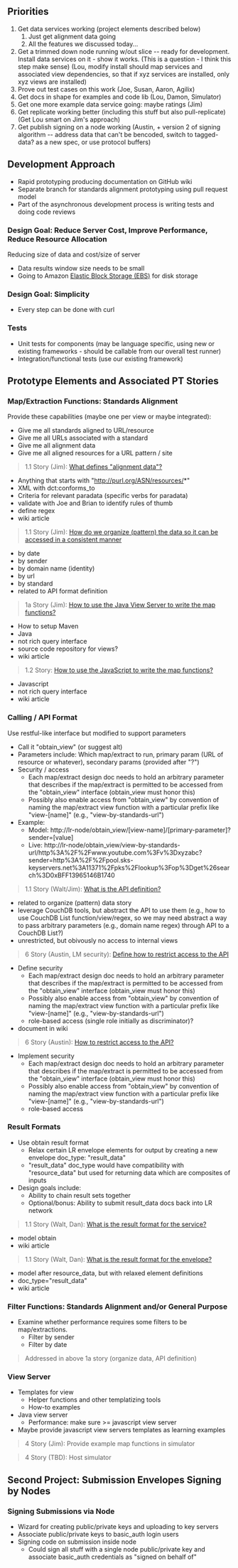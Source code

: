 ## Priorities

1. Get data services working (project elements described below)
   1. Just get alignment data going
   1. All the features we discussed today...
1. Get a trimmed down node running w/out slice -- ready for development. Install data services on it - show it works. (This is a question - I think this step make sense) (Lou, modify install should map services and associated view dependencies, so that if xyz services are installed, only xyz views are installed)
1. Prove out test cases on this work (Joe, Susan, Aaron, Agilix)
1. Get docs in shape for examples and code lib (Lou, Damon, Simulator)
1. Get one more example data service going: maybe ratings (Jim)
1. Get replicate working better (including this stuff but also pull-replicate) (Get Lou smart on Jim's approach)
1. Get publish signing on a node working (Austin, + version 2 of signing algorithm -- address data that can't be bencoded, switch to tagged-data? as a new spec, or use protocol buffers)

## Development Approach

* Rapid prototyping producing documentation on GitHub wiki
* Separate branch for standards alignment prototyping using pull request model
* Part of the asynchronous development process is writing tests and doing code reviews

### Design Goal: Reduce Server Cost, Improve Performance, Reduce Resource Allocation

Reducing size of data and cost/size of server

* Data results window size needs to be small
* Going to Amazon [Elastic Block Storage (EBS)](http://aws.amazon.com/ebs/) for disk storage

### Design Goal: Simplicity

* Every step can be done with curl

### Tests

* Unit tests for components (may be language specific, using new or existing frameworks - should be callable from our overall test runner)
* Integration/functional tests (use our existing framework)


## Prototype Elements and Associated PT Stories

### Map/Extraction Functions: Standards Alignment

Provide these capabilities (maybe one per view or maybe integrated):

* Give me all standards aligned to URL/resource
* Give me all URLs associated with a standard
* Give me all alignment data
* Give me all aligned resources for a URL pattern / site

> 1.1 Story (Jim): [What defines "alignment data"?](https://www.pivotaltracker.com/story/show/24774751)

* Anything that starts with "http://purl.org/ASN/resources/*"
* XML with dct:conforms_to
* Criteria for relevant paradata (specific verbs for paradata)
* validate with Joe and Brian to identify rules of thumb
* define regex
* wiki article

> 1.1 Story (Jim): [How do we organize (pattern) the data so it can be accessed in a consistent manner](https://www.pivotaltracker.com/story/show/24785323)

* by date
* by sender
* by domain name (identity)
* by url
* by standard
* related to API format definition

> 1a Story (Jim): [How to use the Java View Server to write the map functions?](https://www.pivotaltracker.com/story/show/24785651)

* How to setup Maven
* Java
* not rich query interface
* source code repository for views?
* wiki article

> 1.2 Story: [How to use the JavaScript to write the map functions?](https://www.pivotaltracker.com/story/show/24785905)

* Javascript
* not rich query interface
* wiki article

### Calling / API Format

Use restful-like interface but modified to support parameters

* Call it "obtain_view" (or suggest alt)
* Parameters include: Which map/extract to run, primary param (URL of resource or whatever), secondary params (provided after "?")
* Security / access
   * Each map/extract design doc needs to hold an arbitrary parameter that describes if the map/extract is permitted to be accessed from the "obtain_view" interface (obtain_view must honor this)
   * Possibly also enable access from "obtain_view" by convention of naming the map/extract view function with a particular prefix like "view-[name]" (e.g., "view-by-standards-url")
* Example:
   * Model: http://lr-node/obtain_view/[view-name]/[primary-parameter]?sender=[value]
   * Live: http://lr-node/obtain_view/view-by-standards-url/http%3A%2F%2Fwww.youtube.com%3Fv%3Dxyzabc?sender=http%3A%2F%2Fpool.sks-keyservers.net%3A11371%2Fpks%2Flookup%3Fop%3Dget%26search%3D0xBFF13965146B1740

> 1.1 Story (Walt/Jim): [What is the API definition?](https://www.pivotaltracker.com/story/show/24775061)

* related to organize (pattern) data story
* leverage CouchDB tools, but abstract the API to use them (e.g., how to use CouchDB List function/view/regex, so we may need abstract a way to pass arbitrary parameters (e.g., domain name regex) through API to a CouchDB List?)
* unrestricted, but obivously no access to internal views

> 6 Story (Austin, LM security): [Define how to restrict access to the API](https://www.pivotaltracker.com/story/show/24786655)

* Define security
   * Each map/extract design doc needs to hold an arbitrary parameter that describes if the map/extract is permitted to be accessed from the "obtain_view" interface (obtain_view must honor this)
   * Possibly also enable access from "obtain_view" by convention of naming the map/extract view function with a particular prefix like "view-[name]" (e.g., "view-by-standards-url")
   * role-based access (single role initially as discriminator)?
* document in wiki

> 6 Story (Austin): [How to restrict access to the API?](https://www.pivotaltracker.com/story/show/24786785)

* Implement security
   * Each map/extract design doc needs to hold an arbitrary parameter that describes if the map/extract is permitted to be accessed from the "obtain_view" interface (obtain_view must honor this)
   * Possibly also enable access from "obtain_view" by convention of naming the map/extract view function with a particular prefix like "view-[name]" (e.g., "view-by-standards-url")
   * role-based access

### Result Formats

* Use obtain result format
   * Relax certain LR envelope elements for output by creating a new envelope doc_type: "result_data"
   * "result_data" doc_type would have compatibility with "resource_data" but used for returning data which are composites of inputs
* Design goals include:
   * Ability to chain result sets together
   * Optional/bonus: Ability to submit result_data docs back into LR network

> 1.1 Story (Walt, Dan): [What is the result format for the service?](https://www.pivotaltracker.com/story/show/24774765)

* model obtain
* wiki article 

> 1.1 Story (Walt, Dan): [What is the result format for the envelope?](https://www.pivotaltracker.com/story/show/24774019)

* model after resource_data, but with relaxed element definitions
* doc_type="result_data"
* wiki article

### Filter Functions: Standards Alignment and/or General Purpose

* Examine whether performance requires some filters to be map/extractions.
   * Filter by sender
   * Filter by date

> Addressed in above 1a story (organize data, API definition)

### View Server

* Templates for view
   * Helper functions and other templatizing tools
   * How-to examples
* Java view server
   * Performance: make sure >= javascript view server
* Maybe provide javascript view servers templates as learning examples

> 4 Story (Jim): Provide example map functions in simulator

> 4 Story (TBD): Host simulator

## Second Project: Submission Envelopes Signing by Nodes

### Signing Submissions via Node

* Wizard for creating public/private keys and uploading to key servers
* Associate public/private keys to basic_auth login users
* Signing code on submission inside node
   * Could sign all stuff with a single node public/private key and associate basic_auth credentials as "signed on behalf of"